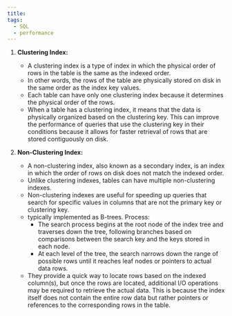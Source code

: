 ```yaml
---
title: 
tags:
  - SQL
  - performance
---
```

  
  


1. **Clustering Index:**
    
    - A clustering index is a type of index in which the physical order of rows in the table is the same as the indexed order.
    - In other words, the rows of the table are physically stored on disk in the same order as the index key values.
    - Each table can have only one clustering index because it determines the physical order of the rows.
    - When a table has a clustering index, it means that the data is physically organized based on the clustering key. This can improve the performance of queries that use the clustering key in their conditions because it allows for faster retrieval of rows that are stored contiguously on disk.
    
1. **Non-Clustering Index:**
    
    - A non-clustering index, also known as a secondary index, is an index in which the order of rows on disk does not match the indexed order.
    - Unlike clustering indexes, tables can have multiple non-clustering indexes.
    - Non-clustering indexes are useful for speeding up queries that search for specific values in columns that are not the primary key or clustering key. 
    - typically implemented as B-trees. Process:
		- The search process begins at the root node of the index tree and traverses down the tree, following branches based on comparisons between the search key and the keys stored in each node.
		- At each level of the tree, the search narrows down the range of possible rows until it reaches leaf nodes or pointers to actual data rows.
    - They provide a quick way to locate rows based on the indexed column(s), but once the rows are located, additional I/O operations may be required to retrieve the actual data. This is because the index itself does not contain the entire row data but rather pointers or references to the corresponding rows in the table.
